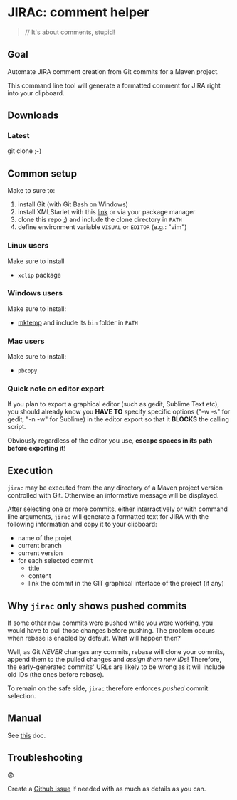 # JIRAc: comment helper

> // It's about comments, stupid!

## Goal

Automate JIRA comment creation from Git commits for a Maven project.

This command line tool will generate a formatted comment for JIRA right into your clipboard.

## Downloads

### Latest

git clone ;-)

## Common setup

Make to sure to:

 1. install Git (with Git Bash on Windows) 
 1. install XMLStarlet with this [link](http://xmlstar.sourceforge.net/download.php) or via your package manager
 1. clone this repo ;) and include the clone directory in `PATH`
 1. define environment variable `VISUAL` or `EDITOR` (e.g.: "vim")

### Linux users

Make sure to install 

 * `xclip` package

### Windows users

Make sure to install:

 * [mktemp](http://gnuwin32.sourceforge.net/packages/mktemp.htm) and include its `bin` folder in `PATH`

### Mac users

Make sure to install:

 * `pbcopy`


### Quick note on editor export

If you plan to export a graphical editor (such as gedit, Sublime Text etc), you should already know you **HAVE TO** specify specific options ("-w -s" for gedit, "-n -w" for Sublime) in the editor export so that it **BLOCKS** the calling script.

Obviously regardless of the editor you use, **escape spaces in its path before exporting it**!

## Execution

`jirac` may be executed from the any directory of a Maven project version controlled with Git. Otherwise an informative message will be displayed.

After selecting one or more commits, either interractively or with command line arguments, `jirac` will generate a formatted text for JIRA 
with the following information and copy it to your clipboard:
* name of the projet
* current branch
* current version
* for each selected commit
    - title
    - content
    - link the commit in the GIT graphical interface of the project (if any)

## Why `jirac` only shows pushed commits

If some other new commits were pushed while you were working, you would have to pull those changes before pushing.
The problem occurs when rebase is enabled by default. What will happen then?

Well, as Git *NEVER* changes any commits, rebase will clone your commits, append them to the pulled changes and *assign them new IDs*!
Therefore, the early-generated commits' URLs are likely to be wrong as it will include old IDs (the ones before rebase).

To remain on the safe side, `jirac` therefore enforces *pushed* commit selection.

## Manual

See [this](http://ihommani.gitbooks.io/jirac-guide/) doc.

## Troubleshooting

:fearful:

Create a [Github issue](https://github.com/jirac/jirac/issues) if needed with as much as details as you can.


